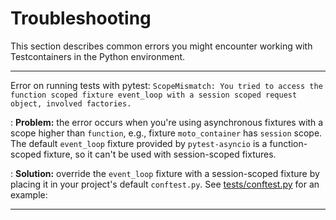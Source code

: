 # Troubleshooting

This section describes common errors you might encounter working with Testcontainers in the Python environment.

---

Error on running tests with pytest: `ScopeMismatch: You tried to access the function scoped fixture event_loop with a session scoped request object, involved factories.`

: **Problem:** the error occurs when you're using asynchronous fixtures with a scope higher than `function`,
e.g., fixture `moto_container` has `session` scope.
The default `event_loop` fixture provided by `pytest-asyncio` is a function-scoped fixture, so it can't be used with session-scoped fixtures.

: **Solution:** override the `event_loop` fixture with a session-scoped fixture by placing it in your project's default `conftest.py`.
See [tests/conftest.py](https://github.com/filipsnastins/tomodachi-testcontainers/blob/main/tests/conftest.py) for an example:

---
